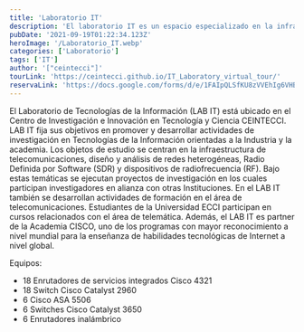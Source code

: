 ```yaml
---
title: 'Laboratorio IT'
description: 'El laboratorio IT es un espacio especializado en la infraestructura de redes de comunicaciones, plataformas de radiofrecuencia (RF).'
pubDate: '2021-09-19T01:22:34.123Z'
heroImage: '/Laboratorio_IT.webp'
categories: ['Laboratorio']
tags: ['IT']
author: '["ceintecci"]'
tourLink: 'https://ceintecci.github.io/IT_Laboratory_virtual_tour/'
reservaLink: 'https://docs.google.com/forms/d/e/1FAIpQLSfKU8zVVEhIg6VHBrs6bl-SqebZp7P7CPASeR1L1yA_gKaBUA/viewform'
---
```


El Laboratorio de Tecnologías de la Información (LAB IT) está ubicado en el Centro de Investigación e Innovación en Tecnología y Ciencia CEINTECCI. LAB IT fija sus objetivos en promover y desarrollar actividades de investigación en Tecnologías de la Información orientadas a la Industria y la academia. Los objetos de estudio se centran en la infraestructura de telecomunicaciones, diseño y análisis de redes heterogéneas, Radio Definida por Software (SDR) y dispositivos de radiofrecuencia (RF). Bajo estas temáticas se ejecutan proyectos de investigación en los cuales participan investigadores en alianza con otras Instituciones. En el LAB IT también se desarrollan actividades de formación en el área de telecomunicaciones. Estudiantes de la Universidad ECCI participan en cursos relacionados con el área de telemática. Además, el LAB IT es partner de la Academia CISCO, uno de los programas con mayor reconocimiento a nivel mundial para la enseñanza de habilidades tecnológicas de Internet a nivel global.

Equipos:
-	18 Enrutadores de servicios integrados Cisco 4321 
-	18 Switch Cisco Catalyst 2960 
-	6 Cisco ASA 5506 
-	6 Switches Cisco Catalyst 3650 
-	6 Enrutadores inalámbrico
